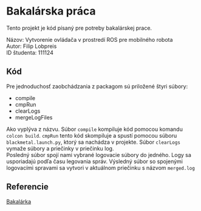 # Bakalárska práca

Tento projekt je kód písaný pre potreby bakalárskej prace.

Názov: Vytvorenie ovládača v prostredí ROS pre mobilného robota<br />
Autor: Filip Lobpreis<br />
ID študenta: 111124<br />

## Kód

Pre jednoduchosť zaobchádzania z packagom sú priložené štyri súbory:
  - compile
  - cmpRun
  - clearLogs
  - mergeLogFiles

Ako vyplýva z názvu. Súbor ```compile``` kompiluje kód pomocou komandu ```colcon build```. ```cmpRun``` tento kód
skompiluje a spustí pomocou súboru ```blackmetal.launch.py```, ktorý sa nachádza v projekte.
Súbor ```clearLogs``` vymaže súbory a priečinky v priečinku log.<br />
Posledný súbor spojí nami vybrané logovacie súbory do jedného. Logy sa usporiadajú podľa času legovania správ.
Výsledný súbor so spojenými logovacími spravami sa vytvori v aktuálnom priečinku s názvom ```merged.log```

## Referencie

[Bakalárka](https://www.github.com/Fildo7525/Bakalarsky-projekt)

